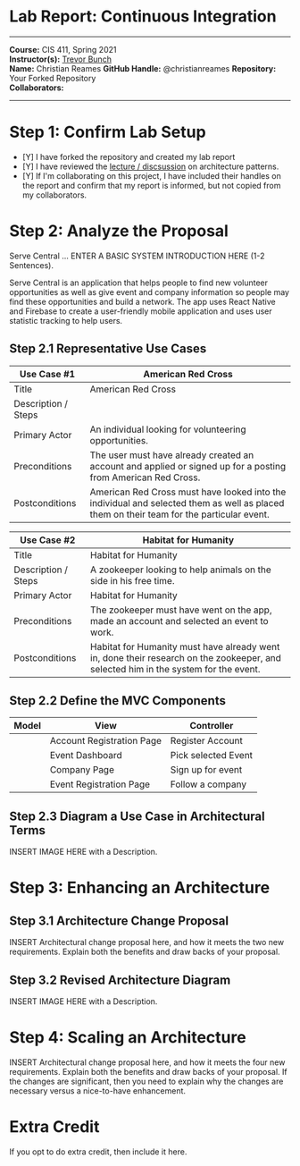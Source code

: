 # Lab Report: Continuous Integration
___
**Course:** CIS 411, Spring 2021  
**Instructor(s):** [Trevor Bunch](https://github.com/trevordbunch)  
**Name:** Christian Reames
**GitHub Handle:** @christianreames 
**Repository:** Your Forked Repository  
**Collaborators:** 
___

# Step 1: Confirm Lab Setup
- [Y] I have forked the repository and created my lab report
- [Y] I have reviewed the [lecture / discsussion](../assets/04p1_SolutionArchitectures.pdf) on architecture patterns.
- [Y] If I'm collaborating on this project, I have included their handles on the report and confirm that my report is informed, but not copied from my collaborators.

# Step 2: Analyze the Proposal
Serve Central ... ENTER A BASIC SYSTEM INTRODUCTION HERE (1-2 Sentences).

Serve Central is an application that helps people to find new volunteer opportunities as well as give event and company information so people may find these opportunities and build a network. The app uses React Native and Firebase to create a user-friendly mobile application and uses user statistic tracking to help users.

## Step 2.1 Representative Use Cases  

| Use Case #1 |American Red Cross|
|---|---|
| Title |American Red Cross|
| Description / Steps | |
| Primary Actor | An individual looking for volunteering opportunities. |
| Preconditions | The user must have already created an account and applied or signed up for a posting from American Red Cross. |
| Postconditions | American Red Cross must have looked into the individual and selected them as well as placed them on their team for the particular event. |

| Use Case #2 |Habitat for Humanity|
|---|---|
| Title |Habitat for Humanity|
| Description / Steps | A zookeeper looking to help animals on the side in his free time. |
| Primary Actor | Habitat for Humanity |
| Preconditions | The zookeeper must have went on the app, made an account and selected an event to work. |
| Postconditions | Habitat for Humanity must have already went in, done their research on the zookeeper, and selected him in the system for the event. |

## Step 2.2 Define the MVC Components

| Model | View | Controller |
|---|---|---|
|  | Account Registration Page | Register Account |
|  | Event Dashboard | Pick selected Event |
|  | Company Page | Sign up for event |
|  | Event Registration Page | Follow a company |

## Step 2.3 Diagram a Use Case in Architectural Terms
INSERT IMAGE HERE with a Description.

# Step 3: Enhancing an Architecture

## Step 3.1 Architecture Change Proposal
INSERT Architectural change proposal here, and how it meets the two new requirements.  Explain both the benefits and draw backs of your proposal.

## Step 3.2 Revised Architecture Diagram
INSERT IMAGE HERE with a Description.

# Step 4: Scaling an Architecture
INSERT Architectural change proposal here, and how it meets the four new requirements.  Explain both the benefits and draw backs of your proposal.  If the changes are significant, then you need to explain why the changes are necessary versus a nice-to-have enhancement.

# Extra Credit
If you opt to do extra credit, then include it here.